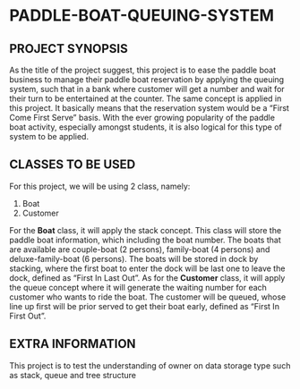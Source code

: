 # PADDLE-BOAT-QUEUING-SYSTEM

## PROJECT SYNOPSIS 
As the title of the project suggest, this project is to ease the paddle boat business to manage their paddle boat reservation by applying the queuing system, such that in a bank where customer will get a number and wait for their turn to be entertained at the counter. The same concept is applied in this project. It basically means that the reservation system would be a “First Come First Serve” basis. With the ever growing popularity of the paddle boat activity, especially amongst students, it is also logical for this type of system to be applied.
## CLASSES TO BE USED
For this project, we will be using 2 class, namely:
1. Boat
2. Customer

For the **Boat** class, it will apply the stack concept. This class will store the paddle boat information, which including the boat number. The boats that are available are couple-boat (2 persons), family-boat (4 persons) and deluxe-family-boat (6 persons). The boats will be stored in dock by stacking, where the first boat to enter the dock will be last one to leave the dock, defined as “First In Last Out”.
As for the **Customer** class, it will apply the queue concept where it will generate the waiting number for each customer who wants to ride the boat. The customer will be queued, whose line up first will be prior served to get their boat early, defined as “First In First Out”.
## EXTRA INFORMATION
This project is to test the understanding of owner on data storage type such as stack, queue and tree structure 
